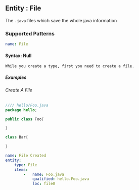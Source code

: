 ## Entity : File

The `.java` files which save the whole java information

### Supported Patterns

```yaml
name: File
```

#### Syntax: Null

```text
While you create a type, first you need to create a file.
```

##### Examples

###### Create A File

```java
//// hello/Foo.java
package hello;

public class Foo{

}

class Bar{

}
```

```yaml
name: File Created
entity:
    type: File
    items:
        -   name: Foo.java
            qualified: hello.Foo.java
            loc: file0
```
